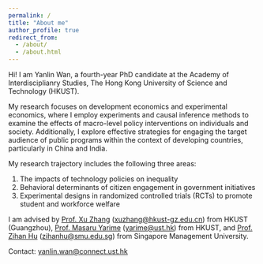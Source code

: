```yaml
---
permalink: /
title: "About me"
author_profile: true
redirect_from: 
  - /about/
  - /about.html
---
```


Hi! I am Yanlin Wan, a fourth-year PhD candidate at the Academy of Interdisciplianry Studies, The Hong Kong University of Science and Technology (HKUST).

My research focuses on development economics and experimental economics, where I employ experiments and causal inference methods to examine the effects of macro-level policy interventions on individuals and society. Additionally, I explore effective strategies for engaging the target audience of public programs within the context of developing countries, particularly in China and India. 

My research trajectory includes the following three areas:

1. The impacts of technology policies on inequality
2. Behavioral determinants of citizen engagement in government initiatives
3. Experimental designs in randomized controlled trials (RCTs) to promote student and workforce welfare

I am advised by [Prof. Xu Zhang](https://facultyprofiles.hkust-gz.edu.cn/faculty-personal-page?id=3) (xuzhang@hkust-gz.edu.cn) from HKUST (Guangzhou), [Prof. Masaru Yarime](https://yarime.net) (yarime@ust.hk) from HKUST, and [Prof. Zihan Hu](https://www.zihanhuecon.com/) (zihanhu@smu.edu.sg) from Singapore Management University.

Contact: yanlin.wan@connect.ust.hk

